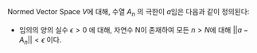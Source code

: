 Normed Vector Space $V$에 대해, 수열 $A_n$ 의 극한이 $a$임은 다음과 같이 정의된다:
- 임의의 양의 실수 $\epsilon > 0$ 에 대해, 자연수 N이 존재하여 모든 $n > N$에 대해 $||a - A_n|| < \epsilon$ 이다.